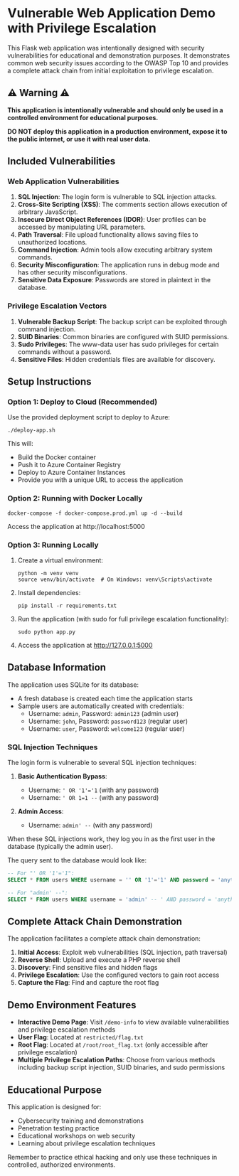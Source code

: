 # Vulnerable Web Application Demo with Privilege Escalation

This Flask web application was intentionally designed with security vulnerabilities for educational and demonstration purposes. It demonstrates common web security issues according to the OWASP Top 10 and provides a complete attack chain from initial exploitation to privilege escalation.

## ⚠️ Warning ⚠️

**This application is intentionally vulnerable and should only be used in a controlled environment for educational purposes.**

**DO NOT deploy this application in a production environment, expose it to the public internet, or use it with real user data.**

## Included Vulnerabilities

### Web Application Vulnerabilities
1. **SQL Injection**: The login form is vulnerable to SQL injection attacks.
2. **Cross-Site Scripting (XSS)**: The comments section allows execution of arbitrary JavaScript.
3. **Insecure Direct Object References (IDOR)**: User profiles can be accessed by manipulating URL parameters.
4. **Path Traversal**: File upload functionality allows saving files to unauthorized locations.
5. **Command Injection**: Admin tools allow executing arbitrary system commands.
6. **Security Misconfiguration**: The application runs in debug mode and has other security misconfigurations.
7. **Sensitive Data Exposure**: Passwords are stored in plaintext in the database.

### Privilege Escalation Vectors
1. **Vulnerable Backup Script**: The backup script can be exploited through command injection.
2. **SUID Binaries**: Common binaries are configured with SUID permissions.
3. **Sudo Privileges**: The www-data user has sudo privileges for certain commands without a password.
4. **Sensitive Files**: Hidden credentials files are available for discovery.

## Setup Instructions

### Option 1: Deploy to Cloud (Recommended)

Use the provided deployment script to deploy to Azure:

```
./deploy-app.sh
```

This will:
- Build the Docker container
- Push it to Azure Container Registry
- Deploy to Azure Container Instances
- Provide you with a unique URL to access the application

### Option 2: Running with Docker Locally

```
docker-compose -f docker-compose.prod.yml up -d --build
```

Access the application at http://localhost:5000

### Option 3: Running Locally

1. Create a virtual environment:
   ```
   python -m venv venv
   source venv/bin/activate  # On Windows: venv\Scripts\activate
   ```

2. Install dependencies:
   ```
   pip install -r requirements.txt
   ```

3. Run the application (with sudo for full privilege escalation functionality):
   ```
   sudo python app.py
   ```

4. Access the application at http://127.0.0.1:5000

## Database Information

The application uses SQLite for its database:
- A fresh database is created each time the application starts
- Sample users are automatically created with credentials:
  - Username: `admin`, Password: `admin123` (admin user)
  - Username: `john`, Password: `password123` (regular user)
  - Username: `user`, Password: `welcome123` (regular user)

### SQL Injection Techniques

The login form is vulnerable to several SQL injection techniques:

1. **Basic Authentication Bypass**:
   - Username: `' OR '1'='1` (with any password)
   - Username: `' OR 1=1 --` (with any password)
   
2. **Admin Access**:
   - Username: `admin' --` (with any password)

When these SQL injections work, they log you in as the first user in the database (typically the admin user).

The query sent to the database would look like:
```sql
-- For "' OR '1'='1":
SELECT * FROM users WHERE username = '' OR '1'='1' AND password = 'anything'

-- For "admin' --":
SELECT * FROM users WHERE username = 'admin' -- ' AND password = 'anything'
```

## Complete Attack Chain Demonstration

The application facilitates a complete attack chain demonstration:

1. **Initial Access**: Exploit web vulnerabilities (SQL injection, path traversal)
2. **Reverse Shell**: Upload and execute a PHP reverse shell
3. **Discovery**: Find sensitive files and hidden flags
4. **Privilege Escalation**: Use the configured vectors to gain root access
5. **Capture the Flag**: Find and capture the root flag

## Demo Environment Features

- **Interactive Demo Page**: Visit `/demo-info` to view available vulnerabilities and privilege escalation methods
- **User Flag**: Located at `restricted/flag.txt`
- **Root Flag**: Located at `/root/root_flag.txt` (only accessible after privilege escalation)
- **Multiple Privilege Escalation Paths**: Choose from various methods including backup script injection, SUID binaries, and sudo permissions

## Educational Purpose

This application is designed for:
- Cybersecurity training and demonstrations
- Penetration testing practice
- Educational workshops on web security
- Learning about privilege escalation techniques

Remember to practice ethical hacking and only use these techniques in controlled, authorized environments. 
